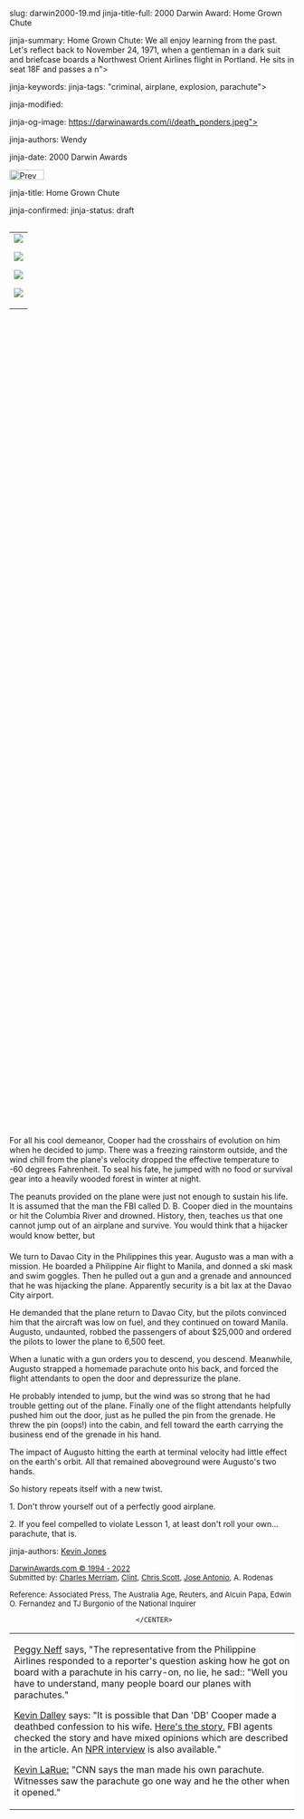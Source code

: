 slug: darwin2000-19.md
jinja-title-full: 2000 Darwin Award: Home Grown Chute

jinja-summary: Home Grown Chute: We all enjoy learning from the past. Let's reflect back to November 24, 1971, when a gentleman in a dark suit and briefcase boards a Northwest Orient Airlines flight in Portland. He sits in seat 18F and passes a n">

jinja-keywords:
jinja-tags: "criminal, airplane, explosion, parachute">

jinja-modified:

jinja-og-image: https://darwinawards.com/i/death_ponders.jpeg">

jinja-authors: Wendy

jinja-date: 2000 Darwin Awards

<IMG src="/i/prev.gif" width="61" height="18" border="0" alt="Prev"><BR>
</A>


jinja-title: Home Grown Chute


jinja-confirmed:
jinja-status: draft

<TABLE border=0 align=right><TR><TD align=center>
<A href="/cgi/search.pl?keywords=category%3Dairplane&swishindex=stories.data&show_description=yes&maxdisplay=10&maxresults=50"><IMG src="/i/icon/airplane.png" border=0></A>

<A href="/cgi/search.pl?keywords=category%3Dcriminal&swishindex=stories.data&show_description=yes&maxdisplay=10&maxresults=50"><IMG src="/i/icon/criminal.png" border=0></A>

<A href="/cgi/search.pl?keywords=category%3Dexplosion&swishindex=stories.data&show_description=yes&maxdisplay=10&maxresults=50"><IMG src="/i/icon/bomb.png" border=0></A>

<A href="/cgi/search.pl?keywords=category%3Dparachute&swishindex=stories.data&show_description=yes&maxdisplay=10&maxresults=50"><IMG src="/i/icon/parachute.gif" border=0></A>

</TD></TR></TABLE>

	 <P align="left">(25 May 2000, Philippines) We all enjoy learning from the past. Reflect back to November 24, 1971, aboard a Northwest Orient Airlines flight in Portland. A man who had purchased his ticket under the name of &quot;Dan Cooper&quot; demanded two hundred thousand dollars in cash and four parachutes. The plane made a landing in Seattle to accommodate his requests and disgorge the passengers. Once the plane was back in the air, Cooper asked how to lower the tail stairs, and then ordered the flight attendant out of the cabin. When the plane landed in Reno, the tail stairs were open and Cooper and the money were gone.</P>
	 <P align="left">
For all his cool demeanor, Cooper had the crosshairs of evolution on him when he decided to jump. There was a freezing rainstorm outside, and the wind chill from the plane's velocity dropped the effective temperature to -60 degrees Fahrenheit. To seal his fate, he jumped with no food or survival gear into a heavily wooded forest in winter at night. </P>
	 <P align="left">The peanuts provided on the plane were just not enough to sustain his life. It is assumed that the man the FBI called D. B. Cooper died in the mountains or hit the Columbia River and drowned. History, then, teaches us that one cannot jump out of an airplane and survive. You would think that a hijacker would know better, but&#133;</P>
	 <P align="left">We turn to Davao City in the Philippines this year. Augusto was a man with a mission. He boarded a Philippine Air flight to Manila, and donned a ski mask and swim goggles. Then he pulled out a gun and a grenade and announced that he was hijacking the plane. Apparently security is a bit lax at the Davao City airport.</P>
	 <P align="left">He demanded that the plane return to Davao City, but the pilots convinced him that the aircraft was low on fuel, and they continued on toward Manila. Augusto, undaunted, robbed the passengers of about $25,000 and ordered the pilots to lower the plane to 6,500 feet.</P>
	 <P align="left">When a lunatic with a gun orders you to descend, you descend. Meanwhile, Augusto strapped a homemade parachute onto his back, and forced the flight attendants to open the door and depressurize the plane.</P>
	 <P align="left">He probably intended to jump, but the wind was so strong that he had trouble getting out of the plane. Finally one of the flight attendants helpfully pushed him out the door, just as he pulled the pin from the grenade. He threw the pin (oops!) into the cabin, and fell toward the earth carrying the business end of the grenade in his hand.</P>
	 <P align="left">The impact of Augusto hitting the earth at terminal velocity had little effect on the earth's orbit. All that remained aboveground were Augusto's two hands.<BR>
	 </P>
	 <P align="left">So history repeats itself with a new twist.</P>
	 <P align="left">1. Don't throw yourself out of a perfectly good airplane.
</P>
	 <P align="left">
2. If you feel compelled to violate Lesson 1, at least don't roll your own... parachute, that is.
	 <P align="left">
jinja-authors: <A href="mailto:REMOVE-kevinj@nortelnetworks.com">Kevin Jones</A>
	 <P align="left"><FONT size="-7"><A href="http://darwinawards.com/misc/copyright.html"><FONT size="-1">DarwinAwards.com &copy; 1994 - 2022<BR>
	 </FONT></A></FONT><FONT size="-1">Submitted by: <A href="mailto:REMOVE-merriam@world.std.com">Charles Merriam</A>, <A href="mailto:REMOVE-boerhave@excite.com">Clint</A>, <A href="mailto:REMOVE-cscott@cendant.com.au">Chris Scott</A>, <A href="mailto:REMOVE-jetrod@info.com.ph">Jose Antonio</A>, A. Rodenas<BR>
	 </FONT>
	 <P align="left"><FONT size="-1">Reference: Associated Press, The Australia Age, Reuters, and Alcuin Papa, Edwin O. Fernandez and TJ Burgonio of the National Inquirer</FONT></P>
<CENTER>

<!--#include virtual="/inc/votebar_viewvoteonly" -->

	 </CENTER>

<!-- formerly email_a_friend pl -->

<TABLE border=0 cellspacing=5 cellpadding=10 background="/i/white.gif">
<TR valign="top">
	 <TD bgcolor="#FFFFFF">
		<P><A href="mailto:REMOVE-peggyd@pacific.net.ph">Peggy Neff</A>
says, &quot;The representative from the Philippine Airlines responded to a reporter's question asking how he got on board with a parachute in his carry-on, no lie, he sad:: "Well you have to understand, many people board our planes with parachutes." </P>
		<P><A href="mailto:REMOVE-kevind@rahul.net">Kevin Dalley</A> says: &quot;It is possible that Dan 'DB' Cooper made a deathbed confession to his wife. <A href="http://www.naplesnews.com/00/08/florida/d483884a.htm" target="_top">Here's&nbsp;the&nbsp;story.</A> FBI agents checked the story and have mixed opinions which are described in the article.
An <A href="http://www.npr.org/ramfiles/wesat/20000819.wesat.15.ram">NPR&nbsp;interview</A> is also available.&quot;</P>
<P><A href="mailto:REMOVE-Uglyman1971@yahoo.com">Kevin LaRue:</A> &quot;CNN says the man made his own parachute. Witnesses saw the parachute go one way and he the other when it opened.&quot;</P>


</H2>
</CENTER>

<!--#include file=nav_2000.html -->


